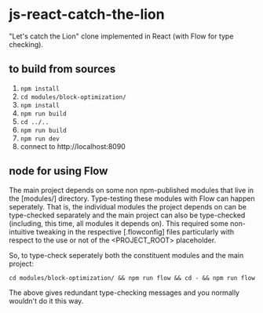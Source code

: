 # js-react-catch-the-lion
"Let's catch the Lion" clone implemented in React (with Flow for type checking).


## to build from sources
1. `npm install`
2. `cd modules/block-optimization/`
3. `npm install`
4. `npm run build`
5. `cd ../..`
6. `npm run build`
7. `npm run dev`
8. connect to http://localhost:8090

## node for using Flow
The main project depends on some non npm-published modules that live
in the [modules/] directory.
Type-testing these modules with Flow can happen seperately.
That is, the individual modules the project depends on can be type-checked
separately and the main project can also be type-checked (including, this time,
all modules it depends on). This required some non-intuitive tweaking in the respective
[.flowconfig] files particularly with respect to the use or not of the  <PROJECT_ROOT>
placeholder.

So, to type-check seperately both the constituent modules and the main project:

    cd modules/block-optimization/ && npm run flow && cd - && npm run flow

The above gives redundant type-checking messages and you normally wouldn't do it
this way.


